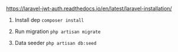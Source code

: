 https://laravel-jwt-auth.readthedocs.io/en/latest/laravel-installation/

1. Install dep
   `composer install`

2. Run migration
   `php artisan migrate`

3. Data seeder
   `php artisan db:seed`
